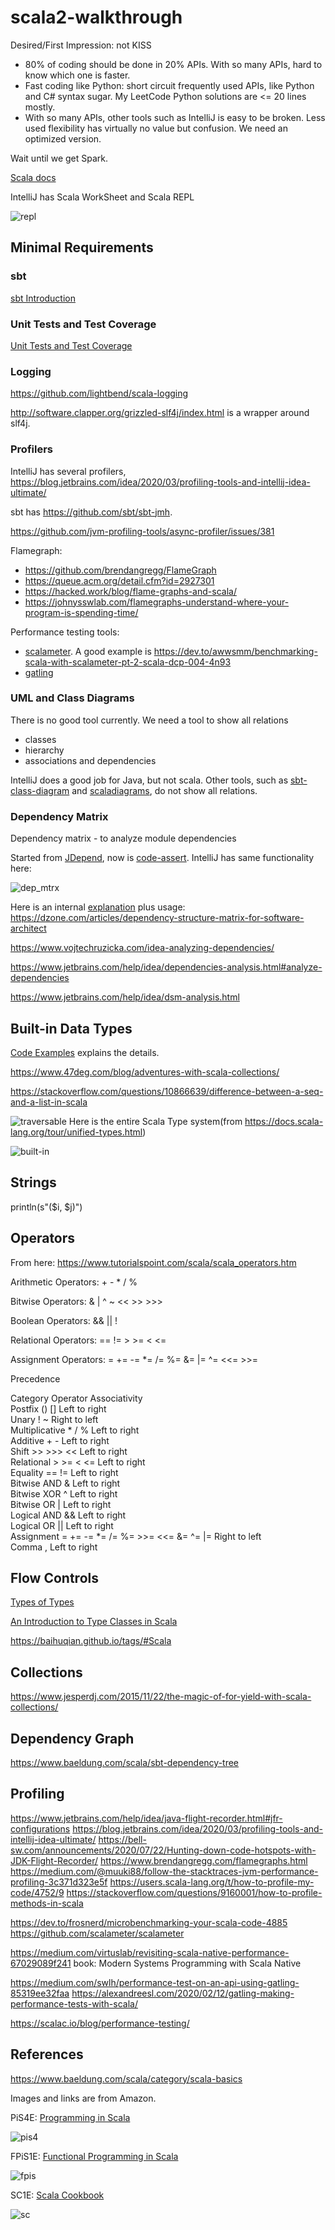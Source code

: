 # scala2-walkthrough

Desired/First Impression: not KISS
- 80% of coding should be done in 20% APIs. With so many APIs, hard to know which one is faster.
- Fast coding like Python: short circuit frequently used APIs, like Python and C# syntax sugar.
  My LeetCode Python solutions are <= 20 lines mostly.
- With so many APIs, other tools such as IntelliJ is easy to be broken. Less used flexibility
  has virtually no value but confusion. We need an optimized version.

Wait until we get Spark.

[Scala docs](https://docs.scala-lang.org/api/all.html)

IntelliJ has Scala WorkSheet and Scala REPL

![repl](docs/scala_repl.png)

## Minimal Requirements

### sbt
[sbt Introduction](sbt.md)

### Unit Tests and Test Coverage
[Unit Tests and Test Coverage](test-coverage.md)

### Logging
https://github.com/lightbend/scala-logging

http://software.clapper.org/grizzled-slf4j/index.html is a wrapper around slf4j.



### Profilers

IntelliJ has several profilers, https://blog.jetbrains.com/idea/2020/03/profiling-tools-and-intellij-idea-ultimate/

sbt has https://github.com/sbt/sbt-jmh.

https://github.com/jvm-profiling-tools/async-profiler/issues/381

Flamegraph:
- https://github.com/brendangregg/FlameGraph
- https://queue.acm.org/detail.cfm?id=2927301
- https://hacked.work/blog/flame-graphs-and-scala/
- https://johnysswlab.com/flamegraphs-understand-where-your-program-is-spending-time/


Performance testing tools:
- [scalameter](https://github.com/scalameter/scalameter). A good example is
  https://dev.to/awwsmm/benchmarking-scala-with-scalameter-pt-2-scala-dcp-004-4n93
- [gatling](https://github.com/gatling/gatling)

### UML and Class Diagrams
There is no good tool currently. We need a tool to show all relations
- classes
- hierarchy
- associations and dependencies

IntelliJ does a good job for Java, but not scala. Other tools, such as
[sbt-class-diagram](https://github.com/xuwei-k/sbt-class-diagram)
and 
[scaladiagrams](https://github.com/mikeyhu/scaladiagrams),
do not show all relations.

### Dependency Matrix
Dependency matrix - to analyze module dependencies

Started from [JDepend](https://github.com/nidi3/jdepend), now is 
[code-assert](https://github.com/nidi3/code-assert). IntelliJ has same
functionality here:

![dep_mtrx](dependency_matrix.png)

Here is an internal 
[explanation](http://blog.rcard.in/programming/oop/software-engineering/2017/04/10/dependency-dot.html)
plus usage: 
https://dzone.com/articles/dependency-structure-matrix-for-software-architect

https://www.vojtechruzicka.com/idea-analyzing-dependencies/

https://www.jetbrains.com/help/idea/dependencies-analysis.html#analyze-dependencies

https://www.jetbrains.com/help/idea/dsm-analysis.html


## Built-in Data Types
[Code Examples](src/main/scala/org/mytest/scala/walkthrough/S1_BuiltInDataTypes.scala)
explains the details.

https://www.47deg.com/blog/adventures-with-scala-collections/

https://stackoverflow.com/questions/10866639/difference-between-a-seq-and-a-list-in-scala

![traversable](traversable.png)
Here is the entire Scala Type system(from https://docs.scala-lang.org/tour/unified-types.html)

![built-in](docs/unified-types-diagram.svg)

## Strings
println(s"($i, $j)")

## Operators
From here: https://www.tutorialspoint.com/scala/scala_operators.htm

Arithmetic Operators: + - * / %

Bitwise Operators: & | ^ ~ << >> >>>

Boolean Operators: && || !

Relational Operators: == != > >= < <=

Assignment Operators: = += -= *= /= %= &= |= ^= <<= >>=

Precedence

Category 	Operator 	Associativity  
Postfix 	() [] 	Left to right  
Unary 	! ~ 	Right to left  
Multiplicative 	* / % 	Left to right  
Additive 	+ - 	Left to right  
Shift 	>> >>> << 	Left to right  
Relational 	> >= < <= 	Left to right  
Equality 	== != 	Left to right  
Bitwise AND 	& 	Left to right  
Bitwise XOR 	^ 	Left to right  
Bitwise OR 	| 	Left to right  
Logical AND 	&& 	Left to right  
Logical OR 	|| 	Left to right  
Assignment 	= += -= *= /= %= >>= <<= &= ^= |= 	Right to left  
Comma 	, 	Left to right  

## Flow Controls

[Types of Types](https://ktoso.github.io/scala-types-of-types/)

[An Introduction to Type Classes in Scala](https://medium.com/decisionbrain/an-introduction-to-type-classes-in-scala-790069926d07)

https://baihuqian.github.io/tags/#Scala

## Collections
https://www.jesperdj.com/2015/11/22/the-magic-of-for-yield-with-scala-collections/

## Dependency Graph

https://www.baeldung.com/scala/sbt-dependency-tree


## Profiling
https://www.jetbrains.com/help/idea/java-flight-recorder.html#jfr-configurations
https://blog.jetbrains.com/idea/2020/03/profiling-tools-and-intellij-idea-ultimate/
https://bell-sw.com/announcements/2020/07/22/Hunting-down-code-hotspots-with-JDK-Flight-Recorder/
https://www.brendangregg.com/flamegraphs.html
https://medium.com/@muuki88/follow-the-stacktraces-jvm-performance-profiling-3c371d323e5f
https://users.scala-lang.org/t/how-to-profile-my-code/4752/9
https://stackoverflow.com/questions/9160001/how-to-profile-methods-in-scala

https://dev.to/frosnerd/microbenchmarking-your-scala-code-4885
https://github.com/scalameter/scalameter

https://medium.com/virtuslab/revisiting-scala-native-performance-67029089f241
book: Modern Systems Programming with Scala Native

https://medium.com/swlh/performance-test-on-an-api-using-gatling-85319ee32faa
https://alexandreesl.com/2020/02/12/gatling-making-performance-tests-with-scala/

https://scalac.io/blog/performance-testing/




## References
https://www.baeldung.com/scala/category/scala-basics

Images and links are from Amazon.

PiS4E: [Programming in Scala](https://www.amazon.com/Programming-Scala-Martin-Odersky/dp/098153161X) 

![pis4](docs/programming_in_scala_4E.jpg)

FPiS1E: [Functional Programming in Scala](https://www.amazon.com/Functional-Programming-Scala-Paul-Chiusano/dp/1617290653)

![fpis](docs/functional_programming_in_scala_1E.jpg)

SC1E: [Scala Cookbook](https://www.amazon.com/Scala-Cookbook-Object-Oriented-Functional-Programming/dp/1449339611)

![sc](docs/scala_cookbook_1E.jpg)
